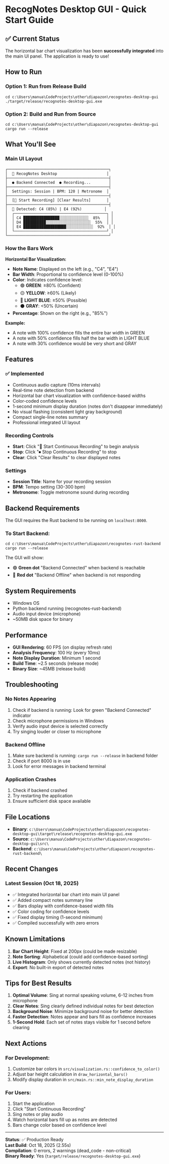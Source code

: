 # RecogNotes Desktop GUI - Quick Start Guide

## ✅ Current Status
The horizontal bar chart visualization has been **successfully integrated** into the main UI panel. The application is ready to use!

## How to Run

### Option 1: Run from Release Build
```
cd c:\Users\manua\CodeProjects\other\diapazon\recognotes-desktop-gui
./target/release/recognotes-desktop-gui.exe
```

### Option 2: Build and Run from Source
```
cd c:\Users\manua\CodeProjects\other\diapazon\recognotes-desktop-gui
cargo run --release
```

## What You'll See

### Main UI Layout
```
┌─────────────────────────────────────────────┐
│  🎵 RecogNotes Desktop                      │
├─────────────────────────────────────────────┤
│  ● Backend Connected  ● Recording...        │
├─────────────────────────────────────────────┤
│  Settings: Session | BPM: 120 | Metronome  │
├─────────────────────────────────────────────┤
│  [🎤 Start Recording] [Clear Results]       │
├─────────────────────────────────────────────┤
│  🎵 Detected: C4 (85%) | E4 (92%)          │
│  ┌─────────────────────────────────────────┐ │
│  │ C4 ████████████████░░░░░░░░░░░░░  85%   │ │
│  │ D4 ██████████░░░░░░░░░░░░░░░░░░░░  55%  │ │
│  │ E4 ███████████████████░░░░░░░░░░░░  92%  │ │
│  └─────────────────────────────────────────┘ │
└─────────────────────────────────────────────┘
```

### How the Bars Work

**Horizontal Bar Visualization:**
- **Note Name**: Displayed on the left (e.g., "C4", "E4")
- **Bar Width**: Proportional to confidence level (0-100%)
- **Color**: Indicates confidence level:
  - 🟢 **GREEN**: ≥80% (Confident)
  - 🟡 **YELLOW**: ≥60% (Likely)
  - 🔵 **LIGHT BLUE**: ≥50% (Possible)
  - ⚫ **GRAY**: <50% (Uncertain)
- **Percentage**: Shown on the right (e.g., "85%")

**Example:**
- A note with 100% confidence fills the entire bar width in GREEN
- A note with 50% confidence fills half the bar width in LIGHT BLUE
- A note with 30% confidence would be very short and GRAY

## Features

### ✅ Implemented
- Continuous audio capture (10ms intervals)
- Real-time note detection from backend
- Horizontal bar chart visualization with confidence-based widths
- Color-coded confidence levels
- 1-second minimum display duration (notes don't disappear immediately)
- No visual flashing (consistent light gray background)
- Compact single-line notes summary
- Professional integrated UI layout

### Recording Controls
- **Start**: Click "🎤 Start Continuous Recording" to begin analysis
- **Stop**: Click "⏹ Stop Continuous Recording" to stop
- **Clear**: Click "Clear Results" to clear displayed notes

### Settings
- **Session Title**: Name for your recording session
- **BPM**: Tempo setting (30-300 bpm)
- **Metronome**: Toggle metronome sound during recording

## Backend Requirements

The GUI requires the Rust backend to be running on `localhost:8000`.

### To Start Backend:
```
cd c:\Users\manua\CodeProjects\other\diapazon\recognotes-rust-backend
cargo run --release
```

The GUI will show:
- 🟢 **Green dot** "Backend Connected" when backend is reachable
- 🔴 **Red dot** "Backend Offline" when backend is not responding

## System Requirements

- Windows OS
- Python backend running (recognotes-rust-backend)
- Audio input device (microphone)
- ~50MB disk space for binary

## Performance

- **GUI Rendering**: 60 FPS (on display refresh rate)
- **Analysis Frequency**: 100 Hz (every 10ms)
- **Note Display Duration**: Minimum 1 second
- **Build Time**: ~2.5 seconds (release mode)
- **Binary Size**: ~45MB (release build)

## Troubleshooting

### No Notes Appearing
1. Check if backend is running: Look for green "Backend Connected" indicator
2. Check microphone permissions in Windows
3. Verify audio input device is selected correctly
4. Try singing louder or closer to microphone

### Backend Offline
1. Make sure backend is running: `cargo run --release` in backend folder
2. Check if port 8000 is in use
3. Look for error messages in backend terminal

### Application Crashes
1. Check if backend crashed
2. Try restarting the application
3. Ensure sufficient disk space available

## File Locations

- **Binary**: `c:\Users\manua\CodeProjects\other\diapazon\recognotes-desktop-gui\target\release\recognotes-desktop-gui.exe`
- **Source**: `c:\Users\manua\CodeProjects\other\diapazon\recognotes-desktop-gui\src\`
- **Backend**: `c:\Users\manua\CodeProjects\other\diapazon\recognotes-rust-backend\`

## Recent Changes

### Latest Session (Oct 18, 2025)
- ✅ Integrated horizontal bar chart into main UI panel
- ✅ Added compact notes summary line
- ✅ Bars display with confidence-based width fills
- ✅ Color coding for confidence levels
- ✅ Fixed display timing (1-second minimum)
- ✅ Compiled successfully with zero errors

## Known Limitations

1. **Bar Chart Height**: Fixed at 200px (could be made resizable)
2. **Note Sorting**: Alphabetical (could add confidence-based sorting)
3. **Live Histogram**: Only shows currently detected notes (not history)
4. **Export**: No built-in export of detected notes

## Tips for Best Results

1. **Optimal Volume**: Sing at normal speaking volume, 6-12 inches from microphone
2. **Clear Notes**: Sing clearly defined individual notes for best detection
3. **Background Noise**: Minimize background noise for better detection
4. **Faster Detection**: Notes appear and bars fill as confidence increases
5. **1-Second Hold**: Each set of notes stays visible for 1 second before clearing

## Next Actions

### For Development:
1. Customize bar colors in `src/visualization.rs::confidence_to_color()`
2. Adjust bar height calculation in `draw_horizontal_bars()`
3. Modify display duration in `src/main.rs::min_note_display_duration`

### For Users:
1. Start the application
2. Click "Start Continuous Recording"
3. Sing notes or play audio
4. Watch horizontal bars fill up as notes are detected
5. Bars change color based on confidence level

---

**Status**: ✅ Production Ready  
**Last Build**: Oct 18, 2025 (2.55s)  
**Compilation**: 0 errors, 2 warnings (dead_code - non-critical)  
**Binary Ready**: Yes (`target/release/recognotes-desktop-gui.exe`)
